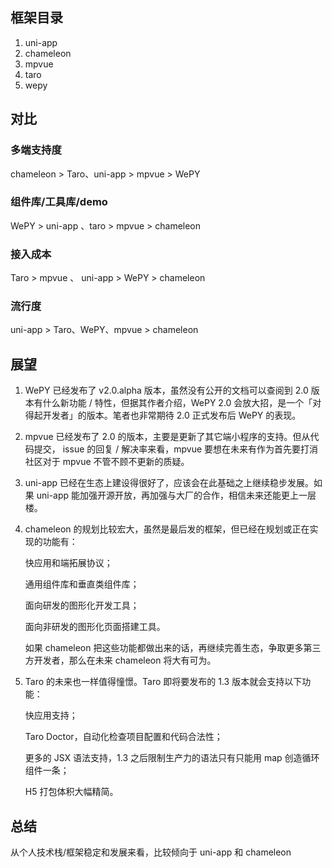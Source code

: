 ## 框架目录

1. uni-app
2. chameleon
3. mpvue
4. taro
5. wepy

## 对比

### 多端支持度

chameleon > Taro、uni-app > mpvue > WePY

### 组件库/工具库/demo

WePY > uni-app 、taro > mpvue > chameleon

### 接入成本

Taro > mpvue 、 uni-app > WePY > chameleon

### 流行度

uni-app > Taro、WePY、mpvue > chameleon

## 展望

1. WePY 已经发布了 v2.0.alpha 版本，虽然没有公开的文档可以查阅到 2.0 版本有什么新功能 / 特性，但据其作者介绍，WePY 2.0 会放大招，是一个「对得起开发者」的版本。笔者也非常期待 2.0 正式发布后 WePY 的表现。

2. mpvue 已经发布了 2.0 的版本，主要是更新了其它端小程序的支持。但从代码提交， issue 的回复 / 解决率来看，mpvue 要想在未来有作为首先要打消社区对于 mpvue 不管不顾不更新的质疑。

3. uni-app 已经在生态上建设得很好了，应该会在此基础之上继续稳步发展。如果 uni-app 能加强开源开放，再加强与大厂的合作，相信未来还能更上一层楼。

4. chameleon 的规划比较宏大，虽然是最后发的框架，但已经在规划或正在实现的功能有：

   快应用和端拓展协议；

   通用组件库和垂直类组件库；

   面向研发的图形化开发工具；

   面向非研发的图形化页面搭建工具。

   如果 chameleon 把这些功能都做出来的话，再继续完善生态，争取更多第三方开发者，那么在未来 chameleon 将大有可为。

5. Taro 的未来也一样值得憧憬。Taro 即将要发布的 1.3 版本就会支持以下功能：

   快应用支持；

   Taro Doctor，自动化检查项目配置和代码合法性；

   更多的 JSX 语法支持，1.3 之后限制生产力的语法只有只能用 map 创造循环组件一条；

   H5 打包体积大幅精简。

## 总结

从个人技术栈/框架稳定和发展来看，比较倾向于 uni-app 和 chameleon
